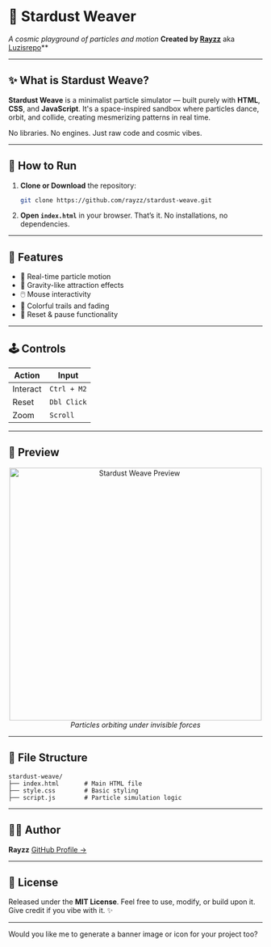 # 🌌 Stardust Weaver

*A cosmic playground of particles and motion*
**Created by [Rayzz](https://github.com/luzisrepo)** aka [Luzisrepo](https://github.com/luzisrepo)**

---

## ✨ What is Stardust Weave?

**Stardust Weave** is a minimalist particle simulator — built purely with **HTML**, **CSS**, and **JavaScript**. It's a space-inspired sandbox where particles dance, orbit, and collide, creating mesmerizing patterns in real time.

No libraries. No engines. Just raw code and cosmic vibes.

---

## 🚀 How to Run

1. **Clone or Download** the repository:

   ```bash
   git clone https://github.com/rayzz/stardust-weave.git
   ```

2. **Open `index.html`** in your browser.
   That’s it. No installations, no dependencies.

---

## 🧪 Features

* 🌠 Real-time particle motion
* 🌌 Gravity-like attraction effects
* 🖱️ Mouse interactivity
* 🎨 Colorful trails and fading
* 🧼 Reset & pause functionality

---

## 🕹️ Controls

| Action          | Input       |
| --------------- | ----------- |
| Interact        | `Ctrl + M2` |
| Reset           | `Dbl Click` |
| Zoom            | `Scroll`    |

---

## 📸 Preview

<p align="center">
  <img src="screenshots/stardust-demo.png" width="500" alt="Stardust Weave Preview">
  <br>
  <em>Particles orbiting under invisible forces</em>
</p>

---

## 📁 File Structure

```
stardust-weave/
├── index.html       # Main HTML file
├── style.css        # Basic styling 
├── script.js        # Particle simulation logic
```

---

## 🧑‍🚀 Author

**Rayzz**
[GitHub Profile →](https://github.com/rayzz)

---

## 📄 License

Released under the **MIT License**.
Feel free to use, modify, or build upon it.
Give credit if you vibe with it. ✨

---

Would you like me to generate a banner image or icon for your project too?
